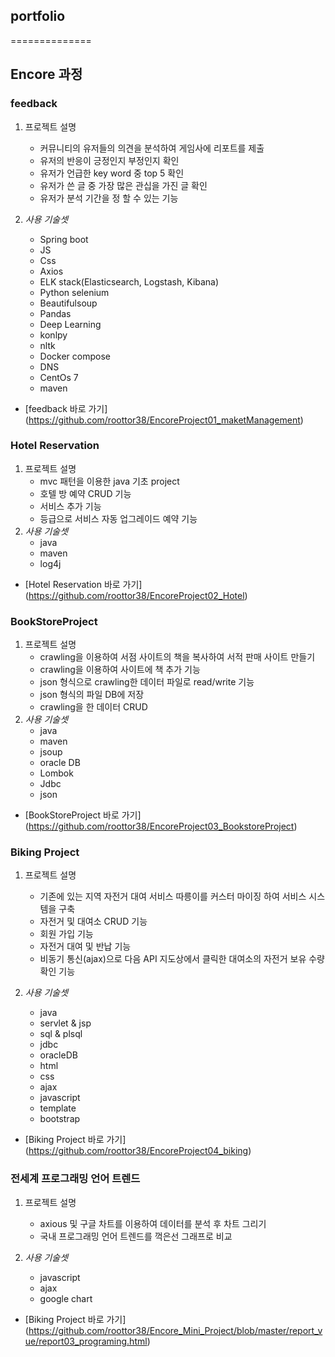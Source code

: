## portfolio
==============
## Encore 과정
### feedback
   1. 프로젝트 설명
      - 커뮤니티의 유저들의 의견을 분석하여 게임사에 리포트를 제출
      - 유저의 반응이 긍정인지 부정인지 확인
      - 유저가 언급한 key word 중 top 5 확인
      - 유저가 쓴 글 중 가장 많은 관십을 가진 글 확인
      - 유저가 분석 기간을 정 할 수 있는 기능
      
   2. *사용 기술셋*
      - Spring boot
      - JS
      - Css
      - Axios
      - ELK stack(Elasticsearch, Logstash, Kibana)
      - Python selenium
      - Beautifulsoup
      - Pandas
      - Deep Learning
      - konlpy
      - nltk
      - Docker compose
      - DNS
      - CentOs 7
      - maven
      
   - [feedback 바로 가기] (https://github.com/roottor38/EncoreProject01_maketManagement)
   
### Hotel Reservation
   1. 프로젝트 설명
      - mvc 패턴을 이용한 java 기초 project
      - 호텔 방 예약 CRUD 기능
      - 서비스 추가 기능
      - 등급으로 서비스 자동 업그레이드 예약 기능
   2. *사용 기술셋*
      - java 
      - maven
      - log4j
      
   - [Hotel Reservation 바로 가기] (https://github.com/roottor38/EncoreProject02_Hotel)
   
### BookStoreProject
   1. 프로젝트 설명
      - crawling을 이용하여 서점 사이트의 책을 복사하여 서적 판매 사이트 만들기
      - crawling을 이용하여 사이트에 책 추가 기능
      - json 형식으로 crawling한 데이터 파일로 read/write 기능
      - json 형식의 파일 DB에 저장
      - crawling을 한 데이터 CRUD
   2. *사용 기술셋*
      - java 
      - maven
      - jsoup
      - oracle DB
      - Lombok
      - Jdbc
      - json
      
   - [BookStoreProject 바로 가기] (https://github.com/roottor38/EncoreProject03_BookstoreProject)
   
### Biking Project
   1. 프로젝트 설명
      - 기존에 있는 지역 자전거 대여 서비스 따릉이를 커스터 마이징 하여 서비스 시스템을 구축
      - 자전거 및 대여소 CRUD 기능
      - 회원 가입 기능
      - 자전거 대여 및 반납 기능
      - 비동기 통신(ajax)으로 다음 API 지도상에서 클릭한 대여소의 자전거 보유 수량 확인 기능
      
   2. *사용 기술셋*
      - java
      - servlet & jsp
      - sql & plsql
      - jdbc
      - oracleDB
      - html
      - css
      - ajax
      - javascript
      - template
      - bootstrap
      
   - [Biking Project 바로 가기] (https://github.com/roottor38/EncoreProject04_biking)
   
### 전세계 프로그래밍 언어 트렌드
   1. 프로젝트 설명
      - axious 및 구글 차트를 이용하여 데이터를 분석 후 차트 그리기
      - 국내 프로그래밍 언어 트렌드를 꺽은선 그래프로 비교
      
   2. *사용 기술셋*
      - javascript
      - ajax
      - google chart
      
   - [Biking Project 바로 가기] (https://github.com/roottor38/Encore_Mini_Project/blob/master/report_vue/report03_programing.html)

